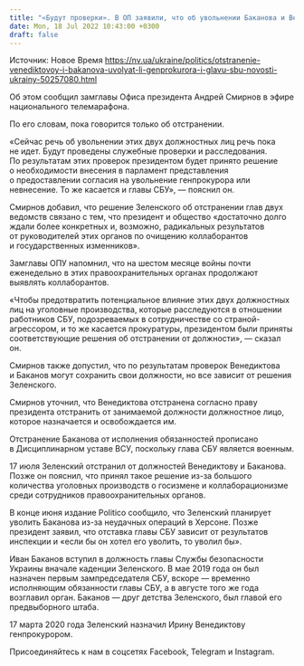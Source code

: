 ```yaml
---
title: "«Будут проверки». В ОП заявили, что об увольнении Баканова и Венедиктовой речь пока не идет"
date: Mon, 18 Jul 2022 10:43:00 +0300
draft: false
---
```

Источник: Новое Время https://nv.ua/ukraine/politics/otstranenie-venediktovoy-i-bakanova-uvolyat-li-genprokurora-i-glavu-sbu-novosti-ukrainy-50257080.html


 Об этом сообщил замглавы Офиса президента Андрей Смирнов в эфире национального телемарафона.

По его словам, пока говорится только об отстранении.

«Сейчас речь об увольнении этих двух должностных лиц речь пока не идет. Будут проведены служебные проверки и расследования. По результатам этих проверок президентом будет принято решение о необходимости внесения в парламент представления о предоставлении согласия на увольнение генпрокурора или невнесение. То же касается и главы СБУ», — пояснил он.

Смирнов добавил, что решение Зеленского об отстранении глав двух ведомств связано с тем, что президент и общество «достаточно долго ждали более конкретных и, возможно, радикальных результатов от руководителей этих органов по очищению коллаборантов и государственных изменников».

Замглавы ОПУ напомнил, что на шестом месяце войны почти еженедельно в этих правоохранительных органах продолжают выявлять коллаборантов.

«Чтобы предотвратить потенциальное влияние этих двух должностных лиц на уголовные производства, которые расследуются в отношении работников СБУ, подозреваемых в сотрудничестве со страной-агрессором, и то же касается прокуратуры, президентом были приняты соответствующие решения об отстранении от должности», — сказал он.

Смирнов также допустил, что по результатам проверок Венедиктова и Баканов могут сохранить свои должности, но все зависит от решения Зеленского.

Смирнов уточнил, что Венедиктова отстранена согласно праву президента отстранить от занимаемой должности должностное лицо, которое назначается и освобождается им.

Отстранение Баканова от исполнения обязанностей прописано в Дисциплинарном уставе ВСУ, поскольку глава СБУ является военным.

17 июля Зеленский отстранил от должностей Венедиктову и Баканова. Позже он пояснил, что принял такое решение из-за большого количества уголовных производств о госизмене и коллаборационизме среди сотрудников правоохранительных органов.

В конце июня издание Politico сообщило, что Зеленский планирует уволить Баканова из-за неудачных операций в Херсоне. Позже президент заявил, что отставка главы СБУ зависит от результатов инспекции и «если бы он хотел его уволить, то уволил бы».

Иван Баканов вступил в должность главы Службы безопасности Украины вначале каденции Зеленского. В мае 2019 года он был назначен первым зампредседателя СБУ, вскоре — временно исполняющим обязанности главы СБУ, а в августе того же года возглавил орган. Баканов — друг детства Зеленского, был главой его предвыборного штаба.

17 марта 2020 года Зеленский назначил Ирину Венедиктову генпрокурором.

Присоединяйтесь к нам в соцсетях Facebook, Telegram и Instagram.
